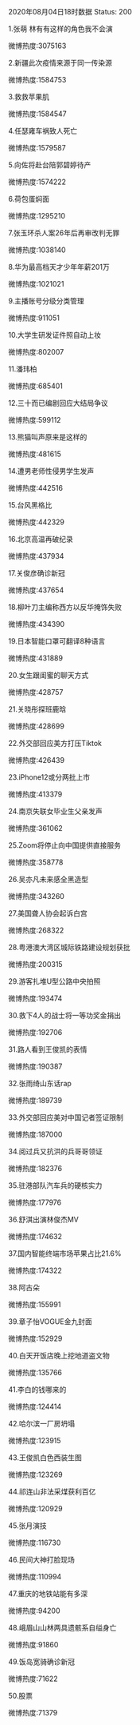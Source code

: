 2020年08月04日18时数据
Status: 200

1.张萌 林有有这样的角色我不会演

微博热度:3075163

2.新疆此次疫情来源于同一传染源

微博热度:1584753

3.救救苹果肌

微博热度:1584547

4.任瑟雍车祸致人死亡

微博热度:1579587

5.向佐将赴台陪郭碧婷待产

微博热度:1574222

6.荷包蛋焖面

微博热度:1295210

7.张玉环杀人案26年后再审改判无罪

微博热度:1038140

8.华为最高档天才少年年薪201万

微博热度:1021021

9.主播账号分级分类管理

微博热度:911051

10.大学生研发证件照自动上妆

微博热度:802007

11.潘玮柏

微博热度:685401

12.三十而已编剧回应大结局争议

微博热度:599112

13.熊猫叫声原来是这样的

微博热度:481615

14.遭男老师性侵男学生发声

微博热度:442516

15.台风黑格比

微博热度:442329

16.北京高温再破纪录

微博热度:437934

17.关俊彦确诊新冠

微博热度:437654

18.柳叶刀主编称西方以反华掩饰失败

微博热度:434390

19.日本智能口罩可翻译8种语言

微博热度:431889

20.女生跟闺蜜的聊天方式

微博热度:428757

21.关晓彤探班鹿晗

微博热度:428699

22.外交部回应美方打压Tiktok

微博热度:426439

23.iPhone12或分两批上市

微博热度:413379

24.南京失联女毕业生父亲发声

微博热度:361062

25.Zoom将停止向中国提供直接服务

微博热度:358778

26.吴亦凡未来感全黑造型

微博热度:343260

27.美国聋人协会起诉白宫

微博热度:268322

28.粤港澳大湾区城际铁路建设规划获批

微博热度:200315

29.游客扎堆U型公路中央拍照

微博热度:193474

30.救下4人的战士将一等功奖金捐出

微博热度:192706

31.路人看到王俊凯的表情

微博热度:190387

32.张雨绮山东话rap

微博热度:189739

33.外交部回应美对中国记者签证限制

微博热度:187000

34.阅过兵又抗洪的兵哥哥领证

微博热度:182376

35.驻港部队汽车兵的硬核实力

微博热度:177976

36.舒淇出演林俊杰MV

微博热度:174632

37.国内智能终端市场苹果占比21.6%

微博热度:174322

38.阿古朵

微博热度:155991

39.章子怡VOGUE金九封面

微博热度:152929

40.白天开饭店晚上挖地道盗文物

微博热度:135766

41.李白的钱哪来的

微博热度:124414

42.哈尔滨一厂房坍塌

微博热度:123915

43.王俊凯白色西装生图

微博热度:123269

44.祁连山非法采煤获利百亿

微博热度:120929

45.张月演技

微博热度:116730

46.民间大神打脸现场

微博热度:110994

47.重庆的地铁站能有多深

微博热度:94200

48.峨眉山山林两具遗骸系自缢身亡

微博热度:91860

49.饭岛宽骑确诊新冠

微博热度:71622

50.股票

微博热度:71379

